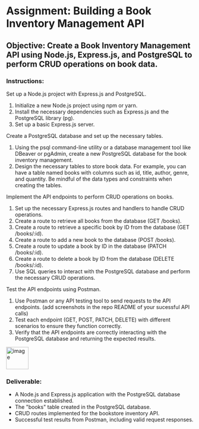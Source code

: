 # Assignment: Building a Book Inventory Management API

## Objective: Create a Book Inventory Management API using Node.js, Express.js, and PostgreSQL to perform CRUD operations on book data.

### Instructions:

Set up a Node.js project with Express.js and PostgreSQL.

1. Initialize a new Node.js project using npm or yarn.
2. Install the necessary dependencies such as Express.js and the PostgreSQL library (pg).
3. Set up a basic Express.js server.

Create a PostgreSQL database and set up the necessary tables.

1. Using the psql command-line utility or a database management tool like DBeaver or pgAdmin, create a new PostgreSQL database for the book inventory management.
2. Design the necessary tables to store book data. For example, you can have a table named books with columns such as id, title, author, genre, and quantity. Be mindful of the data types and constraints when creating the tables.

Implement the API endpoints to perform CRUD operations on books.

1. Set up the necessary Express.js routes and handlers to handle CRUD operations.
2. Create a route to retrieve all books from the database (GET /books).
3. Create a route to retrieve a specific book by ID from the database (GET /books/:id).
4. Create a route to add a new book to the database (POST /books).
5. Create a route to update a book by ID in the database (PATCH /books/:id).
6. Create a route to delete a book by ID from the database (DELETE /books/:id).
7. Use SQL queries to interact with the PostgreSQL database and perform the necessary CRUD operations.

Test the API endpoints using Postman.

1. Use Postman or any API testing tool to send requests to the API endpoints. (add screenshots in the repo README of your sucessful API calls)
2. Test each endpoint (GET, POST, PATCH, DELETE) with different scenarios to ensure they function correctly.
3. Verify that the API endpoints are correctly interacting with the PostgreSQL database and returning the expected results.

<div style="width: 60px; height: 60px;">
  <img src="https://github.com/khadillacs/TTP-Assignments/assets/52975594/27d18bc9-1f6a-4bab-9617-24100348d98c" alt="image" style="width: 100%; height: 100%;">
</div>

  
### Deliverable:

- A Node.js and Express.js application with the PostgreSQL database connection established.
- The "books" table created in the PostgreSQL database.
- CRUD routes implemented for the bookstore inventory API.
- Successful test results from Postman, including valid request responses.
